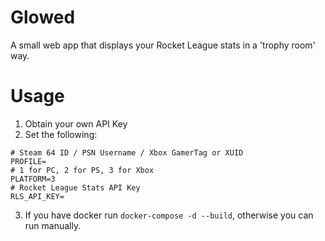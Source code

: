 # Glowed
A small web app that displays your Rocket League stats in a 'trophy room' way.

# Usage
1. Obtain your own API Key
2. Set the following:
```
# Steam 64 ID / PSN Username / Xbox GamerTag or XUID
PROFILE=
# 1 for PC, 2 for PS, 3 for Xbox
PLATFORM=3
# Rocket League Stats API Key
RLS_API_KEY=
```
3. If you have docker run `docker-compose -d --build`, otherwise you can run manually.
